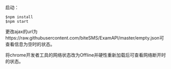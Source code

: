 启动：

```
$npm install
$npm start

```

更改ajax的url为https://raw.githubusercontent.com/biteSMS/ExamAPI/master/empty.json可查看信息为空时的状态。

将chrome开发者工具的网络状态改为Offline并硬性重新加载后可查看网络断开时的状态。